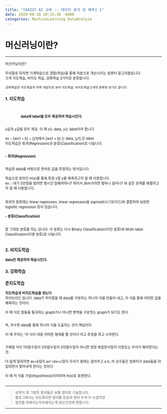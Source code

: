 ```yaml
---
title: "[KAIST AI 교육 :: 데이터 분석 및 예측] 1"
date: 2020-08-18 20:15:30 -0400
categories: MachineLearning DataAnalyze
---
```

# 머신러닝이란?

<hr/>
<div style = "font-size :0.8em">
<p>
머신러닝이란?<br/><br/>
우리말로 하자면 기계학습으로 경험(학습)을 통해 자동으로 개선시키는 컴퓨터 알고리즘입니다.<br/>
크게 지도학습, 비지도 학습, 강화학습 3가지로 분류됩니다.<br/><br/>
<i style = "font-size : 0.9em">강화학습은 지도학습의 하위 개념으로 보아 지도학습, 비지도학습 2개의 분류로 보기도 합니다.</i>
</p>

<h3 style = "font-size :1.2em"> 1. 지도학습</h3><br/>
<p style = "margin-left : 50px">
<b>data와 label을 모두 제공하여 학습시킨다.</b><br/><br/>  

x값과 y값을 모두 제공. 이 때 x는 data, y는 label이라 합니다.<br/><br/> 
ex :: [wx1 + b] = [y1]에서 [wx1 + b] 는 data, [y1] 은 label<br/>
지도학습은 회귀(Regression)과 분류(Classification)로 나뉩니다.<br/><br/>


<b>- 회귀(Regression)</b><br/><br/>

학습한 data를 바탕으로 연속된 값을 추정하는 방식입니다.<br/><br/>
학습으로 얻어진 H(x)를 통해 특정 x일 y를 예측하고자 할 때 사용합니다.<br/>
ex :: 내가 3만원을 벌려면 몇시간 일해야하니?  뛰어서 3km가려면 얼마나 걸리니? 와 같은 문제를 해결하고자 할 때 사용합니다.<br/><br/>
<br/>
회귀의 종류에는 linear regression, linear regression을 sigmoid(시그모이드)와 결합하여 보완한 logisitic regression 등이 있습니다.<br/><br/>
<b>- 분류(Classification)</b><br/><br/>

말 그대로 분류를 하는 겁니다. 
이 분류는 다시 Binary Classification(이진 분류)와 Multi-label Classification(다중 분류)로 나뉩니다.<br/><br/>

</p>
<h3 style = "font-size :1.2em"> 2. 비지도학습</h3>
<b>data만 제공하여 학습시킨다.</b><br/>
<h3 style = "font-size :1.2em"> 3. 강화학습</h3>
<h3 style = "font-size :1.2em"> 준지도학습</h3>
<b>지도학습과 비지도학습을 섞는다</b><br/> 
하이브리드 입니다.
data가 주어졌을 때 data를 구분하는 하나의 식을 만들어 내고, 이 식을 통해 어떠한 값을 예측하는 것이다.<br/><br/>
이 때 식은 점들을 통과하는 graph거나 아니면 영역을 구분짓는 graph가 되기도 한다.<br/><br/>

즉, 무수한 data를 통해 하나의 식을 도출하는 것이 핵심이다 <br/><br/>
이 때 우리는 '이 식이 대충 어떠한 형태를 띌 것이다'라고 추정을 하고 시작한다.<br/><br/>

구해질 식이 1차함수일지 2차함수일지 3차함수일지 아니면 엄청 복잡한식일지 이정도는 우리가 해야한다는 것.<br/><br/>
더 쉽게 말하자면  ax+b일지 ax^+bx+c일지 우리가 형태는 잡아주고 a b..의 상수들은 컴퓨터가 data들을 대입하면서 찾아내게 한다는 것이다.<br/><br/>
이 때 저 식을 가설(Hypothesis)이라하며 H(x)로 표현한다.<br/><br/> 
<p>
</p>
<hr/>
<blockquote> 공학이 뭐 그렇듯 용어들은 보통 영어로 기술합니다.<br/>
 블로그에서는 되도록이면 용어를 한글과 영어 두개 다 쓰겠지만<br/> 
발전을 위해서는익숙해지는게 정신건강에 편합니다.</blockquote>
<hr/>
<div/>